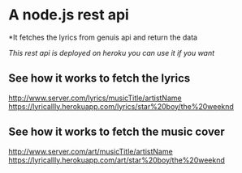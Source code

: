 # A node.js rest api
*It fetches the lyrics from genuis api and return the data

*This rest api is deployed on heroku you can use it if you want*

## See how it works to fetch the lyrics
http://www.server.com/lyrics/musicTitle/artistName
https://lyricallly.herokuapp.com/lyrics/star%20boy/the%20weeknd

## See how it works to fetch the music cover
http://www.server.com/art/musicTitle/artistName
https://lyricallly.herokuapp.com/art/star%20boy/the%20weeknd
